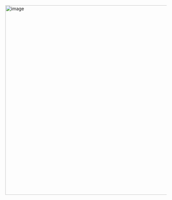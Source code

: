 <img width="593" alt="image" src="https://github.com/user-attachments/assets/4e8ea5bb-fd5b-4c09-89b7-227bee5e0135" />
